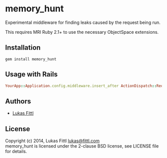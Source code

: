 memory_hunt
===========

Experimental middleware for finding leaks caused by the request being run.

This requires MRI Ruby 2.1+ to use the necessary ObjectSpace extensions.


Installation
------------

```
gem install memory_hunt
```


Usage with Rails
----------------

```ruby
YourApp::Application.config.middleware.insert_after ActionDispatch::RequestId, MemoryHunt::Middleware
```

Authors
-------

- [Lukas Fittl](mailto:lukas@fittl.com)

License
-------

Copyright (c) 2014, Lukas Fittl <lukas@fittl.com><br>
memory_hunt is licensed under the 2-clause BSD license, see LICENSE file for details.
